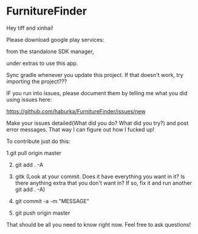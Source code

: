 # FurnitureFinder

Hey tiff and xinhai!

Please download google play services:

from the standalone SDK manager, 

under extras to use this app. 

Sync gradle whenever you update this project. If that doesn't work, try importing the project??? 

IF you run into issues, please document them by telling me what you did using issues here:

https://github.com/haburka/FurnitureFinder/issues/new

Make your issues detailed(What did you do? What did you try?) and post error messages. That way I can figure out how I fucked up!




To contribute just do this:

1.git pull origin master

2. git add . -A

3. gitk (Look at your commit. Does it have everything you want in it? Is there anything extra that you don't want in? If so, fix it and run another git add . -A)

4. git commit -a -m "MESSAGE"

5. git push origin master

That should be all you need to know right now. Feel free to ask questions!
